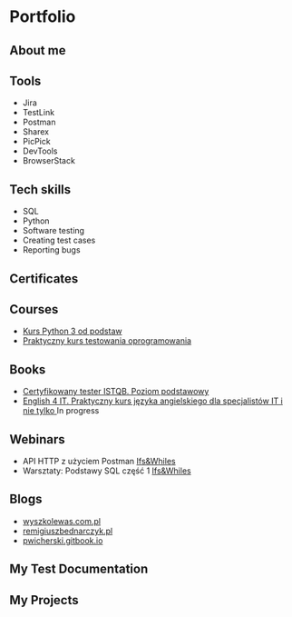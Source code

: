 # Portfolio
## About me
## Tools
- Jira
- TestLink
- Postman
- Sharex
- PicPick
- DevTools
- BrowserStack
## Tech skills
- SQL
- Python
- Software testing
- Creating test cases
- Reporting bugs
## Certificates
## Courses
- [Kurs Python 3 od podstaw](https://www.udemy.com/course/kurs-python-od-podstaw-dla-poczatkujacych-od-zera-do-mastera/)
- [Praktyczny kurs testowania oprogramowania](https://www.udemy.com/course/praktyczny-kurs-testowania-oprogramowania/)
## Books
- [Certyfikowany tester ISTQB. Poziom podstawowy](https://helion.pl/ksiazki/certyfikowany-tester-istqb-poziom-podstawowy-adam-roman-lucjan-stapp,ctispp.htm#format/d)
- [English 4 IT. Praktyczny kurs języka angielskiego dla specjalistów IT i nie tylko ](https://helion.pl/ksiazki/english-4-it-praktyczny-kurs-jezyka-angielskiego-dla-specjalistow-it-i-nie-tylko-beata-blaszczyk,anginv.htm#format/d) In progress
## Webinars
- API HTTP z użyciem Postman [Ifs&Whiles](https://www.ifsandwhiles.com/)
- Warsztaty: Podstawy SQL część 1 [Ifs&Whiles](https://www.ifsandwhiles.com/)
## Blogs
- [wyszkolewas.com.pl](https://www.wyszkolewas.com.pl/)
- [remigiuszbednarczyk.pl](https://remigiuszbednarczyk.pl/)
- [pwicherski.gitbook.io](https://pwicherski.gitbook.io/)
## My Test Documentation
## My Projects 

